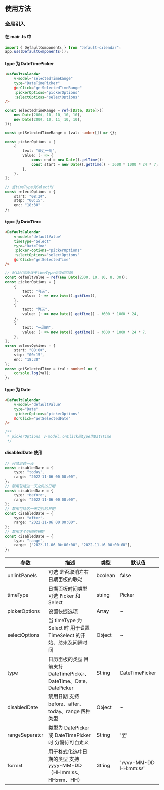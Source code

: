## 使用方法

### 全局引入

#### 在 main.ts 中

```typescript
import { DefaultComponents } from "default-calendar";
app.use(DefaultComponents());
```

#### type 为 DateTimePicker

```html
<DefaultCalendar
	v-model="selectedTimeRange"
	type="DateTimePicker"
	@onClick="getSelectedTimeRange"
	:pickerOptions="pickerOptions"
	:selectOptions="selectOptions"
/>
```

```typescript
const selectedTimeRange = ref<[Date, Date]>([
	new Date(2000, 10, 10, 10, 10),
	new Date(2000, 10, 11, 10, 10),
]);

const getSelectedTimeRange = (val: number[]) => {};

const pickerOptions = [
	{
		text: "最近一周",
		value: () => {
			const end = new Date().getTime();
			const start = new Date().getTime() - 3600 * 1000 * 24 * 7;
		},
	},
];

// 当timeType为Select时
const selectOptions = {
	start: "08:30",
	step: "00:15",
	end: "18:30",
};
```

#### type 为 DateTime

```html
<DefaultCalendar
	v-model="defaultValue"
	timeType="Select"
	type="DateTime"
	:picker-options="pickerOptions"
	:selectOptions="selectOptions"
	@onClick="getSelectedTime"
/>
```

```typescript
// 默认时间应该于timeType类型相匹配
const defaultValue = ref(new Date(2000, 10, 10, 8, 30));
const pickerOptions = [
	{
		text: "今天",
		value: () => new Date().getTime(),
	},
	{
		text: "昨天",
		value: () => new Date().getTime() - 3600 * 1000 * 24,
	},
	{
		text: "一周前",
		value: () => new Date().getTime() - 3600 * 1000 * 24 * 7,
	},
];
const selectOptions = {
	start: "08:00",
	step: "00:15",
	end: "18:30",
};
const getSelectedTime = (val: number) => {
	console.log(val);
};
```

#### type 为 Date

```html
<DefaultCalendar
	v-model="defaultValue"
	type="Date"
	:pickerOptions="pickerOptions"
	@onClick="getSelectedDate"
/>
```

```typescript
/**
 * pickerOptions、v-model、onClick同type为DateTime
 */
```

#### disabledDate 使用

```typescript
// 只禁用这一天
const disabledDate = {
	type: "today",
	range: "2022-11-06 00:00:00",
};
// 禁用包括这一天之前的日期
const disabledDate = {
	type: "before",
	range: "2022-11-06 00:00:00",
};
// 禁用包括这一天之后的日期
const disabledDate = {
	type: "after",
	range: "2022-11-06 00:00:00",
};
// 禁用这个范围的日期
const disabledDate = {
	type: "range",
	range: ["2022-11-06 00:00:00", "2022-11-16 00:00:00"],
};
```

| 参数           | 描述                                                                | 类型    | 默认值                |
| -------------- | ------------------------------------------------------------------- | ------- | --------------------- |
| unlinkPanels   | 可选 是否取消左右 日期面板的联动                                    | boolean | false                 |
| timeType       | 日期面板时间类型 可选 Picker 和 Select                              | string  | Picker                |
| pickerOptions  | 设置快捷选项                                                        | Array   | ~                     |
| selectOptions  | 当 timeType 为 Select 时 用于设置 TimeSelect 的开始、结束及间隔时间 | Object  | ~                     |
| type           | 日历面板的类型 目前支持 DateTimePicker、DateTime、Date、DatePicker  | String  | DateTimePicker        |
| disabledDate   | 禁用日期 支持 before、after、today、range 四种类型                  | Object  | ~                     |
| rangeSeparator | 类型为 DatePicker 或 DateTimePicker 时 分隔符可自定义               | String  | '至'                  |
| format         | 用于格式化选中日期的类型 支持 yyyy-MM-DD（HH:mm:ss、HH:mm、HH）     | String  | 'yyyy-MM-DD HH:mm:ss' |
